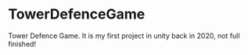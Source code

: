 # TowerDefenceGame
Tower Defence Game. It is my first project in unity  back in 2020, not full finished!
